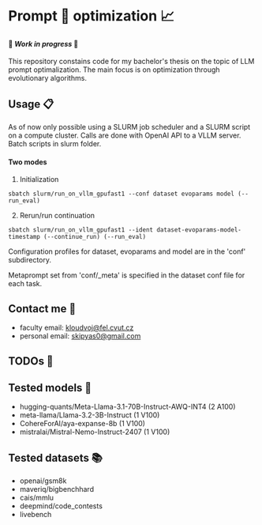 # Prompt 💬 optimization 📈
#### 👷 *Work in progress* 👷
This repository constains code for my bachelor's thesis on the topic of LLM prompt optimalization.
The main focus is on optimization through evolutionary algorithms.

## Usage 📋
As of now only possible using a SLURM job scheduler and a SLURM script on a compute cluster. 
Calls are done with OpenAI API to a VLLM server.
Batch scripts in slurm folder.
#### Two modes
1. Initialization
```
sbatch slurm/run_on_vllm_gpufast1 --conf dataset evoparams model (--run_eval)
```
2. Rerun/run continuation
```
sbatch slurm/run_on_vllm_gpufast1 --ident dataset-evoparams-model-timestamp (--continue_run) (--run_eval)
```
Configuration profiles for dataset, evoparams and model are in the 'conf' subdirectory.

Metaprompt set from 'conf/_meta' is specified in the dataset conf file for each task.

## Contact me 📮
- faculty email: kloudvoj@fel.cvut.cz
- personal email: skipyas0@gmail.com

## TODOs 🤔  

## Tested models 🤖
- hugging-quants/Meta-Llama-3.1-70B-Instruct-AWQ-INT4 (2 A100)
- meta-llama/Llama-3.2-3B-Instruct (1 V100)
- CohereForAI/aya-expanse-8b (1 V100)
- mistralai/Mistral-Nemo-Instruct-2407 (1 V100)
 
## Tested datasets 📚
- openai/gsm8k
- maveriq/bigbenchhard
- cais/mmlu
- deepmind/code_contests
- livebench
